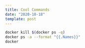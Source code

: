 ```yaml
---
title: Cool Commands
date: "2020-10-18"
template: post
---
```


```bash
docker kill $(docker ps -q)
docker ps -a --format "{{.Names}}"
docker

```
